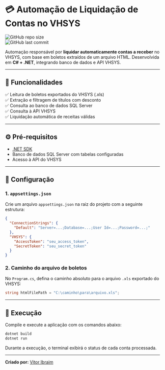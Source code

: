
# 💳 Automação de Liquidação de Contas no VHSYS  

![GitHub repo size](https://img.shields.io/github/repo-size/S41T4M4/automacao_vhsys_liquidacao)  
![GitHub last commit](https://img.shields.io/github/last-commit/S41T4M4/automacao_vhsys_liquidacao)  

Automação responsável por **liquidar automaticamente contas a receber** no VHSYS, com base em boletos extraídos de um arquivo HTML. Desenvolvida em **C# + .NET**, integrando banco de dados e API VHSYS.

---

## 📌 Funcionalidades  

✅ Leitura de boletos exportados do VHSYS (.xls)  
✅ Extração e filtragem de títulos com desconto  
✅ Consulta ao banco de dados SQL Server  
✅ Consulta à API VHSYS  
✅ Liquidação automática de receitas válidas  

---

## ⚙️ Pré-requisitos  

- [.NET SDK](https://dotnet.microsoft.com/en-us/download)  
- Banco de dados SQL Server com tabelas configuradas  
- Acesso à API do VHSYS  

---

## 🧩 Configuração  

### 1. `appsettings.json`  

Crie um arquivo `appsettings.json` na raiz do projeto com a seguinte estrutura:  

```json
{
  "ConnectionStrings": {
    "Default": "Server=...;Database=...;User Id=...;Password=...;"
  },
  "VHSYS": {
    "AccessToken": "seu_access_token",
    "SecretToken": "seu_secret_token"
  }
}
```

### 2. Caminho do arquivo de boletos  

No `Program.cs`, defina o caminho absoluto para o arquivo `.xls` exportado do VHSYS:

```csharp
string htmlFilePath = "C:\caminho\para\arquivo.xls";
```

---

## 🚀 Execução  

Compile e execute a aplicação com os comandos abaixo:

```bash
dotnet build
dotnet run
```

Durante a execução, o terminal exibirá o status de cada conta processada.


---


**Criado por:** [Vitor Ibraim](https://github.com/S41T4M4)
